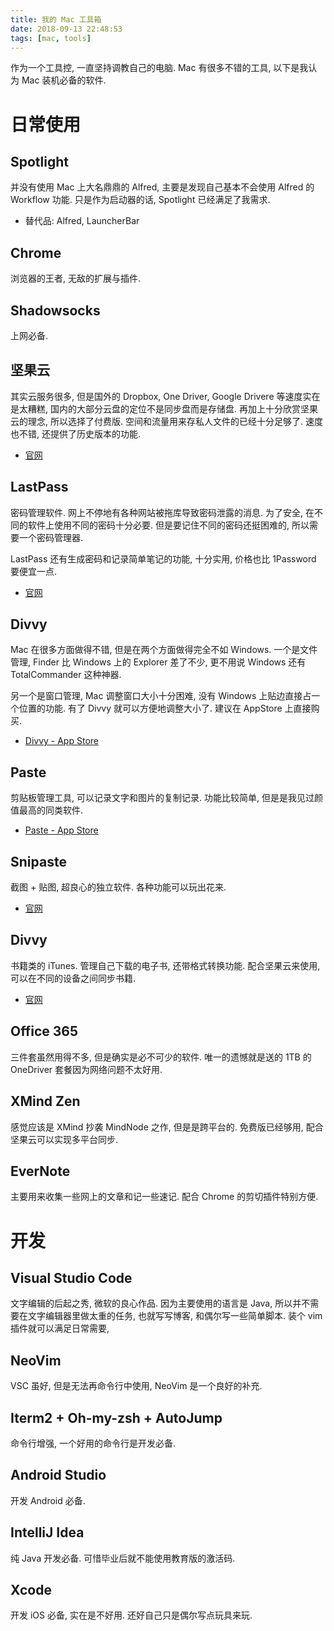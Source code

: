 ```yaml
---
title: 我的 Mac 工具箱
date: 2018-09-13 22:48:53
tags: [mac, tools]
---
```


作为一个工具控, 一直坚持调教自己的电脑. Mac 有很多不错的工具, 以下是我认为 Mac 装机必备的软件.

# 日常使用

## Spotlight
并没有使用 Mac 上大名鼎鼎的 Alfred, 主要是发现自己基本不会使用 Alfred 的 Workflow 功能.
只是作为启动器的话, Spotlight 已经满足了我需求.

- 替代品: Alfred, LauncherBar

## Chrome
浏览器的王者, 无敌的扩展与插件.

## Shadowsocks
上网必备.

## 坚果云
其实云服务很多, 但是国外的 Dropbox, One Driver, Google Drivere 等速度实在是太糟糕,
国内的大部分云盘的定位不是同步盘而是存储盘. 再加上十分欣赏坚果云的理念, 所以选择了付费版.
空间和流量用来存私人文件的已经十分足够了. 速度也不错, 还提供了历史版本的功能. 

- [官网](https://www.jianguoyun.com/)

## LastPass
密码管理软件. 网上不停地有各种网站被拖库导致密码泄露的消息. 为了安全, 在不同的软件上使用不同的密码十分必要.
但是要记住不同的密码还挺困难的, 所以需要一个密码管理器.

LastPass 还有生成密码和记录简单笔记的功能, 十分实用, 价格也比 1Password 要便宜一点.

- [官网](https://www.lastpass.com)

## Divvy
Mac 在很多方面做得不错, 但是在两个方面做得完全不如 Windows. 一个是文件管理, Finder 比 Windows
上的 Explorer 差了不少, 更不用说 Windows 还有 TotalCommander 这种神器.

另一个是窗口管理, Mac 调整窗口大小十分困难, 没有 Windows 上贴边直接占一个位置的功能. 有了 Divvy
就可以方便地调整大小了. 建议在 AppStore 上直接购买.

- [Divvy - App Store](https://itunes.apple.com/cn/app/divvy-window-manager/id413857545?l=en&mt=12)

## Paste
剪贴板管理工具, 可以记录文字和图片的复制记录. 功能比较简单, 但是是我见过颜值最高的同类软件.

- [Paste - App Store](https://itunes.apple.com/cn/app/paste-2/id967805235?l=en&mt=12)

## Snipaste
截图 + 贴图, 超良心的独立软件. 各种功能可以玩出花来.

- [官网](https://zh.snipaste.com/)

## Divvy
书籍类的 iTunes. 管理自己下载的电子书, 还带格式转换功能. 配合坚果云来使用, 可以在不同的设备之间同步书籍.

- [官网](https://calibre-ebook.com/)

## Office 365
三件套虽然用得不多, 但是确实是必不可少的软件. 唯一的遗憾就是送的 1TB 的 OneDriver 套餐因为网络问题不太好用.

## XMind Zen
感觉应该是 XMind 抄袭 MindNode 之作, 但是是跨平台的. 免费版已经够用, 配合坚果云可以实现多平台同步.

## EverNote
主要用来收集一些网上的文章和记一些速记. 配合 Chrome 的剪切插件特别方便.

# 开发

## Visual Studio Code
文字编辑的后起之秀, 微软的良心作品. 因为主要使用的语言是 Java, 所以并不需要在文字编辑器里做太重的任务,
也就写写博客, 和偶尔写一些简单脚本. 装个 vim 插件就可以满足日常需要,

## NeoVim
VSC 虽好, 但是无法再命令行中使用, NeoVim 是一个良好的补充.

## Iterm2 + Oh-my-zsh + AutoJump
命令行增强, 一个好用的命令行是开发必备.

## Android Studio
开发 Android 必备.

## IntelliJ Idea
纯 Java 开发必备. 可惜毕业后就不能使用教育版的激活码.

## Xcode
开发 iOS 必备, 实在是不好用. 还好自己只是偶尔写点玩具来玩.

